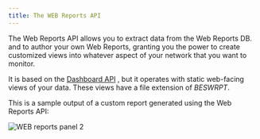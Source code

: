 ```yaml
---
title: The WEB Reports API
---
```


The Web Reports API allows you to extract data from the Web Reports DB. and to author 
your own Web Reports, granting you the power to create customized views into whatever 
aspect of your network that you want to monitor. 

It is based on the [Dashboard API](../dashboard-api/) , but it operates with static 
web-facing views of your data. These views have a file extension of *BESWRPT*.

This is a sample output of a custom report generated using the Web Reports API:

![WEB reports panel 2](/static/img/web_reports_1.png)







